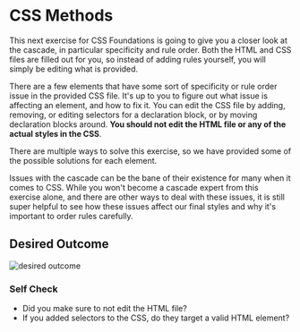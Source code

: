 # CSS Methods

This next exercise for CSS Foundations is going to give you a closer look at the cascade, in particular specificity and rule order. Both the HTML and CSS files are filled out for you, so instead of adding rules yourself, you will simply be editing what is provided.
 
There are a few elements that have some sort of specificity or rule order issue in the provided CSS file. It's up to you to figure out what issue is affecting an element, and how to fix it. You can edit the CSS file by adding, removing, or editing selectors for a declaration block, or by moving declaration blocks around. **You should not edit the HTML file or any of the actual styles in the CSS**.

There are multiple ways to solve this exercise, so we have provided some of the possible solutions for each element.

Issues with the cascade can be the bane of their existence for many when it comes to CSS. While you won't become a cascade expert from this exercise alone, and there are other ways to deal with these issues, it is still super helpful to see how these issues affect our final styles and why it's important to order rules carefully.

## Desired Outcome

![desired outcome](./desired-outcome.png)

### Self Check

- Did you make sure to not edit the HTML file?
- If you added selectors to the CSS, do they target a valid HTML element?
